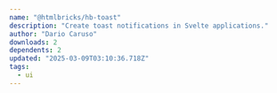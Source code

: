 ```yaml
---
name: "@htmlbricks/hb-toast"
description: "Create toast notifications in Svelte applications."
author: "Dario Caruso"
downloads: 2
dependents: 2
updated: "2025-03-09T03:10:36.718Z"
tags: 
  - ui
---
```

